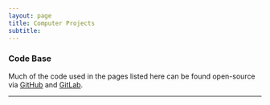 ```yaml
---
layout: page
title: Computer Projects
subtitle: 
---
```


### Code Base

Much of the code used in the pages listed here can be found open-source via [GitHub](https://github.com/Charlie-BrownGT) and [GitLab](https://gitlab.com/GuyCarter-Richardson).

---


